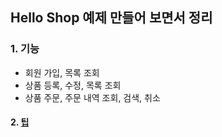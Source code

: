 ## Hello Shop 예제 만들어 보면서 정리

### 1. 기능
* 회원 가입, 목록 조회
* 상품 등록, 수정, 목록 조회
* 상품 주문, 주문 내역 조회, 검색, 취소

#### 2. [팁](tips.md)